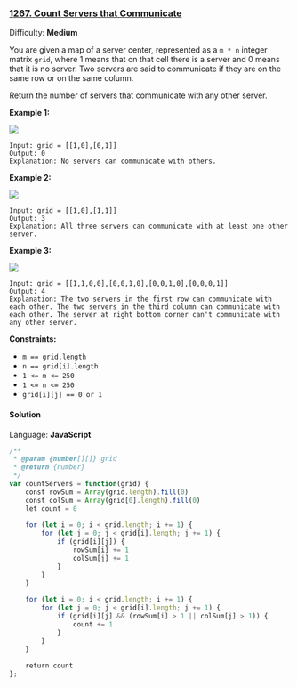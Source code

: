 ### [1267\. Count Servers that Communicate](https://leetcode.com/problems/count-servers-that-communicate/)

Difficulty: **Medium**


You are given a map of a server center, represented as a `m * n` integer matrix `grid`, where 1 means that on that cell there is a server and 0 means that it is no server. Two servers are said to communicate if they are on the same row or on the same column.  

Return the number of servers that communicate with any other server.

**Example 1:**

![](https://assets.leetcode.com/uploads/2019/11/14/untitled-diagram-6.jpg)

```
Input: grid = [[1,0],[0,1]]
Output: 0
Explanation: No servers can communicate with others.
```

**Example 2:**

**![](https://assets.leetcode.com/uploads/2019/11/13/untitled-diagram-4.jpg)**

```
Input: grid = [[1,0],[1,1]]
Output: 3
Explanation: All three servers can communicate with at least one other server.
```

**Example 3:**

![](https://assets.leetcode.com/uploads/2019/11/14/untitled-diagram-1-3.jpg)

```
Input: grid = [[1,1,0,0],[0,0,1,0],[0,0,1,0],[0,0,0,1]]
Output: 4
Explanation: The two servers in the first row can communicate with each other. The two servers in the third column can communicate with each other. The server at right bottom corner can't communicate with any other server.
```

**Constraints:**

*   `m == grid.length`
*   `n == grid[i].length`
*   `1 <= m <= 250`
*   `1 <= n <= 250`
*   `grid[i][j] == 0 or 1`


#### Solution

Language: **JavaScript**

```javascript
/**
 * @param {number[][]} grid
 * @return {number}
 */
var countServers = function(grid) {
    const rowSum = Array(grid.length).fill(0)
    const colSum = Array(grid[0].length).fill(0)
    let count = 0
    
    for (let i = 0; i < grid.length; i += 1) {
        for (let j = 0; j < grid[i].length; j += 1) {
            if (grid[i][j]) {
                rowSum[i] += 1
                colSum[j] += 1
            }
        }
    }
    
    for (let i = 0; i < grid.length; i += 1) {
        for (let j = 0; j < grid[i].length; j += 1) {
            if (grid[i][j] && (rowSum[i] > 1 || colSum[j] > 1)) {
                count += 1
            }
        }
    }
    
    return count
};
```